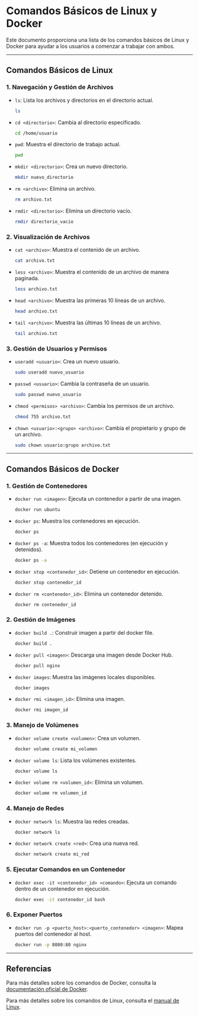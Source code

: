 
# Comandos Básicos de Linux y Docker

Este documento proporciona una lista de los comandos básicos de Linux y Docker para ayudar a los usuarios a comenzar a trabajar con ambos.

---

## Comandos Básicos de Linux

### 1. **Navegación y Gestión de Archivos**
- `ls`: Lista los archivos y directorios en el directorio actual.
  ```bash
  ls
  ```
- `cd <directorio>`: Cambia al directorio especificado.
  ```bash
  cd /home/usuario
  ```
- `pwd`: Muestra el directorio de trabajo actual.
  ```bash
  pwd
  ```
- `mkdir <directorio>`: Crea un nuevo directorio.
  ```bash
  mkdir nuevo_directorio
  ```
- `rm <archivo>`: Elimina un archivo.
  ```bash
  rm archivo.txt
  ```
- `rmdir <directorio>`: Elimina un directorio vacío.
  ```bash
  rmdir directorio_vacio
  ```

### 2. **Visualización de Archivos**
- `cat <archivo>`: Muestra el contenido de un archivo.
  ```bash
  cat archivo.txt
  ```
- `less <archivo>`: Muestra el contenido de un archivo de manera paginada.
  ```bash
  less archivo.txt
  ```
- `head <archivo>`: Muestra las primeras 10 líneas de un archivo.
  ```bash
  head archivo.txt
  ```
- `tail <archivo>`: Muestra las últimas 10 líneas de un archivo.
  ```bash
  tail archivo.txt
  ```

### 3. **Gestión de Usuarios y Permisos**
- `useradd <usuario>`: Crea un nuevo usuario.
  ```bash
  sudo useradd nuevo_usuario
  ```
- `passwd <usuario>`: Cambia la contraseña de un usuario.
  ```bash
  sudo passwd nuevo_usuario
  ```
- `chmod <permisos> <archivo>`: Cambia los permisos de un archivo.
  ```bash
  chmod 755 archivo.txt
  ```
- `chown <usuario>:<grupo> <archivo>`: Cambia el propietario y grupo de un archivo.
  ```bash
  sudo chown usuario:grupo archivo.txt
  ```

---

## Comandos Básicos de Docker

### 1. **Gestión de Contenedores**
- `docker run <imagen>`: Ejecuta un contenedor a partir de una imagen.
  ```bash
  docker run ubuntu
  ```
- `docker ps`: Muestra los contenedores en ejecución.
  ```bash
  docker ps
  ```
- `docker ps -a`: Muestra todos los contenedores (en ejecución y detenidos).
  ```bash
  docker ps -a
  ```
- `docker stop <contenedor_id>`: Detiene un contenedor en ejecución.
  ```bash
  docker stop contenedor_id
  ```
- `docker rm <contenedor_id>`: Elimina un contenedor detenido.
  ```bash
  docker rm contenedor_id
  ```

### 2. **Gestión de Imágenes**
- `docker build .`: Construir imagen a partir del docker file.
  ```bash
  docker build .
  ```

- `docker pull <imagen>`: Descarga una imagen desde Docker Hub.
  ```bash
  docker pull nginx
  ```
- `docker images`: Muestra las imágenes locales disponibles.
  ```bash
  docker images
  ```
- `docker rmi <imagen_id>`: Elimina una imagen.
  ```bash
  docker rmi imagen_id
  ```

### 3. **Manejo de Volúmenes**
- `docker volume create <volumen>`: Crea un volumen.
  ```bash
  docker volume create mi_volumen
  ```
- `docker volume ls`: Lista los volúmenes existentes.
  ```bash
  docker volume ls
  ```
- `docker volume rm <volumen_id>`: Elimina un volumen.
  ```bash
  docker volume rm volumen_id
  ```

### 4. **Manejo de Redes**
- `docker network ls`: Muestra las redes creadas.
  ```bash
  docker network ls
  ```
- `docker network create <red>`: Crea una nueva red.
  ```bash
  docker network create mi_red
  ```

### 5. **Ejecutar Comandos en un Contenedor**
- `docker exec -it <contenedor_id> <comando>`: Ejecuta un comando dentro de un contenedor en ejecución.
  ```bash
  docker exec -it contenedor_id bash
  ```

### 6. **Exponer Puertos**
- `docker run -p <puerto_host>:<puerto_contenedor> <imagen>`: Mapea puertos del contenedor al host.
  ```bash
  docker run -p 8080:80 nginx
  ```

---

## Referencias

Para más detalles sobre los comandos de Docker, consulta la [documentación oficial de Docker](https://docs.docker.com/).

Para más detalles sobre los comandos de Linux, consulta el [manual de Linux](https://www.gnu.org/software/bash/manual/).
